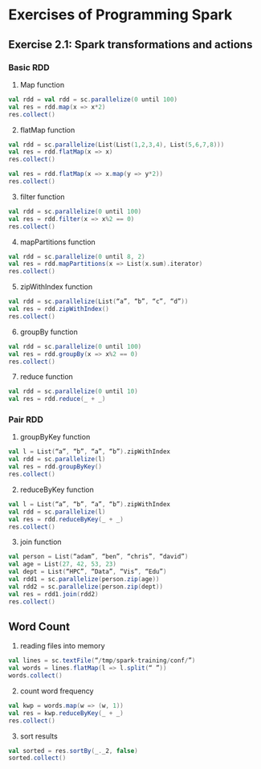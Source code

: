 # Exercises of Programming Spark
## Exercise 2.1: Spark transformations and actions
### Basic RDD

1. Map function
```scala
val rdd = val rdd = sc.parallelize(0 until 100)
val res = rdd.map(x => x*2)
res.collect()
```

2. flatMap function
```scala
val rdd = sc.parallelize(List(List(1,2,3,4), List(5,6,7,8)))
val res = rdd.flatMap(x => x)
res.collect()

val res = rdd.flatMap(x => x.map(y => y*2))
res.collect()
```

3. filter function
```scala
val rdd = sc.parallelize(0 until 100)
val res = rdd.filter(x => x%2 == 0)
res.collect()
```

4. mapPartitions function
```scala
val rdd = sc.parallelize(0 until 8, 2)
val res = rdd.mapPartitions(x => List(x.sum).iterator)
res.collect()
```

5. zipWithIndex function
```scala
val rdd = sc.parallelize(List(“a”, “b”, “c”, “d”))
val res = rdd.zipWithIndex()
res.collect()
```

6. groupBy function
```scala
val rdd = sc.parallelize(0 until 100)
val res = rdd.groupBy(x => x%2 == 0)
res.collect()
```

7. reduce function
```scala
val rdd = sc.parallelize(0 until 10)
val res = rdd.reduce(_ + _)
```

### Pair RDD 
1. groupByKey function
```scala
val l = List(“a”, “b”, “a”, “b”).zipWithIndex
val rdd = sc.parallelize(l)
val res = rdd.groupByKey()
res.collect()
```

2. reduceByKey function
```scala
val l = List(“a”, “b”, “a”, “b”).zipWithIndex
val rdd = sc.parallelize(l)
val res = rdd.reduceByKey(_ + _)
res.collect()
```

3. join function
```scala
val person = List(“adam”, “ben”, “chris”, “david”)
val age = List(27, 42, 53, 23)
val dept = List(“HPC”, “Data”, “Vis”, “Edu”)
val rdd1 = sc.parallelize(person.zip(age))
val rdd2 = sc.parallelize(person.zip(dept))
val res = rdd1.join(rdd2)
res.collect()
```
## Word Count
1. reading files into memory
```scala
val lines = sc.textFile(“/tmp/spark-training/conf/”)
val words = lines.flatMap(l => l.split(“ ”))
words.collect()
```

2. count word frequency
```scala
val kwp = words.map(w => (w, 1))
val res = kwp.reduceByKey(_ + _)
res.collect()
```

3. sort results
```scala
val sorted = res.sortBy(_._2, false)
sorted.collect()
```